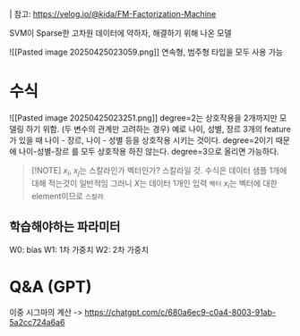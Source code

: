 | 참고: https://velog.io/@kida/FM-Factorization-Machine

SVM이 Sparse한 고차원 데이터에 약하자, 해결하기 위해 나온 모델

![[Pasted image 20250425023059.png]]
연속형, 범주형 타입을 모두 사용 가능

# 수식
![[Pasted image 20250425023251.png]]
degree=2는 상호작용을 2개까지만 모델링 하기 위함. (두 변수의 관계만 고려하는 경우)
예로 나이, 성별, 장르 3개의 feature가 있을 때 나이 - 장르, 나이 - 성별 등을 상호작용 시키는 것이다.
degree=2이기 때문에 나이-성별-장르 를 모두 상호작용 하진 않는다.
degree=3으로 올리면 가능하다.


> [!NOTE] $x_i$, $x_j$는 스칼라인가 벡터인가?
> 스칼라일 것.
> 수식은 데이터 샘플 1개에 대해 적는것이 일반적임
> 그러니 $X$는 데이터 1개인 입력 `벡터`
> $x_i$는 벡터에 대한 element이므로 `스칼라`



## 학습해야하는 파라미터
W0: bias
W1: 1차 가중치
W2: 2차 가중치

# Q&A (GPT)

이중 시그마의 계산
-> https://chatgpt.com/c/680a6ec9-c0a4-8003-91ab-5a2cc724a6a6
